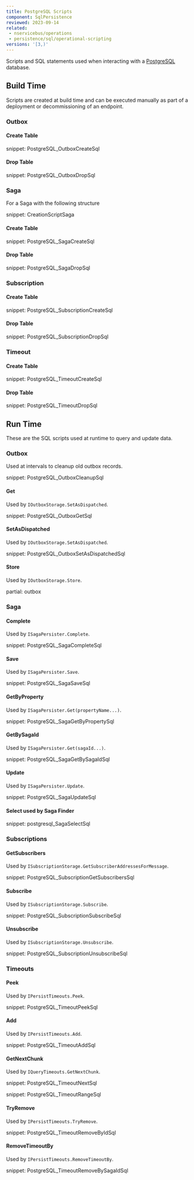 ```yaml
---
title: PostgreSQL Scripts
component: SqlPersistence
reviewed: 2023-09-14
related:
 - nservicebus/operations
 - persistence/sql/operational-scripting
versions: '[3,)'
---
```



Scripts and SQL statements used when interacting with a [PostgreSQL](https://www.postgresql.org/) database.

## Build Time

Scripts are created at build time and can be executed manually as part of a deployment or decommissioning of an endpoint.

### Outbox

#### Create Table

snippet: PostgreSQL_OutboxCreateSql

#### Drop Table

snippet: PostgreSQL_OutboxDropSql

### Saga

For a Saga with the following structure

snippet: CreationScriptSaga

#### Create Table

snippet: PostgreSQL_SagaCreateSql

#### Drop Table

snippet: PostgreSQL_SagaDropSql

### Subscription

#### Create Table

snippet: PostgreSQL_SubscriptionCreateSql

#### Drop Table

snippet: PostgreSQL_SubscriptionDropSql

### Timeout

#### Create Table

snippet: PostgreSQL_TimeoutCreateSql

#### Drop Table

snippet: PostgreSQL_TimeoutDropSql

## Run Time

These are the SQL scripts used at runtime to query and update data.

### Outbox

Used at intervals to cleanup old outbox records.

snippet: PostgreSQL_OutboxCleanupSql

#### Get

Used by `IOutboxStorage.SetAsDispatched`.

snippet: PostgreSQL_OutboxGetSql

#### SetAsDispatched

Used by `IOutboxStorage.SetAsDispatched`.

snippet: PostgreSQL_OutboxSetAsDispatchedSql

#### Store

Used by `IOutboxStorage.Store`.

partial: outbox

### Saga

#### Complete

Used by `ISagaPersister.Complete`.

snippet: PostgreSQL_SagaCompleteSql

#### Save

Used by `ISagaPersister.Save`.

snippet: PostgreSQL_SagaSaveSql

#### GetByProperty

Used by `ISagaPersister.Get(propertyName...)`.

snippet: PostgreSQL_SagaGetByPropertySql

#### GetBySagaId

Used by `ISagaPersister.Get(sagaId...)`.

snippet: PostgreSQL_SagaGetBySagaIdSql

#### Update

Used by `ISagaPersister.Update`.

snippet: PostgreSQL_SagaUpdateSql

#### Select used by Saga Finder

snippet: postgresql_SagaSelectSql

### Subscriptions

#### GetSubscribers

Used by `ISubscriptionStorage.GetSubscriberAddressesForMessage`.

snippet: PostgreSQL_SubscriptionGetSubscribersSql

#### Subscribe

Used by `ISubscriptionStorage.Subscribe`.

snippet: PostgreSQL_SubscriptionSubscribeSql

#### Unsubscribe

Used by `ISubscriptionStorage.Unsubscribe`.

snippet: PostgreSQL_SubscriptionUnsubscribeSql

### Timeouts

#### Peek

Used by `IPersistTimeouts.Peek`.

snippet: PostgreSQL_TimeoutPeekSql

#### Add

Used by `IPersistTimeouts.Add`.

snippet: PostgreSQL_TimeoutAddSql

#### GetNextChunk

Used by `IQueryTimeouts.GetNextChunk`.

snippet: PostgreSQL_TimeoutNextSql

snippet: PostgreSQL_TimeoutRangeSql

#### TryRemove

Used by `IPersistTimeouts.TryRemove`.

snippet: PostgreSQL_TimeoutRemoveByIdSql

#### RemoveTimeoutBy

Used by `IPersistTimeouts.RemoveTimeoutBy`.

snippet: PostgreSQL_TimeoutRemoveBySagaIdSql
